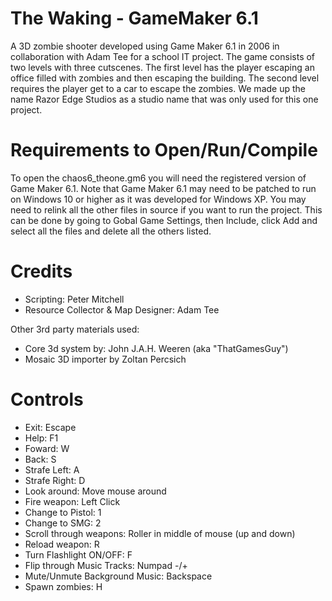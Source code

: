 # The Waking - GameMaker 6.1

 A 3D zombie shooter developed using Game Maker 6.1 in 2006 in collaboration with Adam Tee for a school IT project. The game consists of two levels with three cutscenes. The first level has the player escaping an office filled with zombies and then escaping the building. The second level requires the player get to a car to escape the zombies. We made up the name Razor Edge Studios as a studio name that was only used for this one project.
 
# Requirements to Open/Run/Compile

To open the chaos6_theone.gm6 you will need the registered version of Game Maker 6.1.  Note that Game Maker 6.1 may need to be patched to run on Windows 10 or higher as it was developed for Windows XP. You may need to relink all the other files in source if you want to run the project. This can be done by going to Gobal Game Settings, then Include, click Add and select all the files and delete all the others listed.
 
# Credits

- Scripting: Peter Mitchell
- Resource Collector & Map Designer: Adam Tee

Other 3rd party materials used:
- Core 3d system by: John J.A.H. Weeren (aka "ThatGamesGuy")
- Mosaic 3D importer by Zoltan Percsich

# Controls

- Exit: Escape
- Help: F1
- Foward: W
- Back: S
- Strafe Left: A
- Strafe Right: D
- Look around: Move mouse around
- Fire weapon: Left Click
- Change to Pistol: 1
- Change to SMG: 2
- Scroll through weapons: Roller in middle of mouse (up and down)
- Reload weapon: R
- Turn Flashlight ON/OFF: F
- Flip through Music Tracks: Numpad -/+
- Mute/Unmute Background Music: Backspace
- Spawn zombies: H